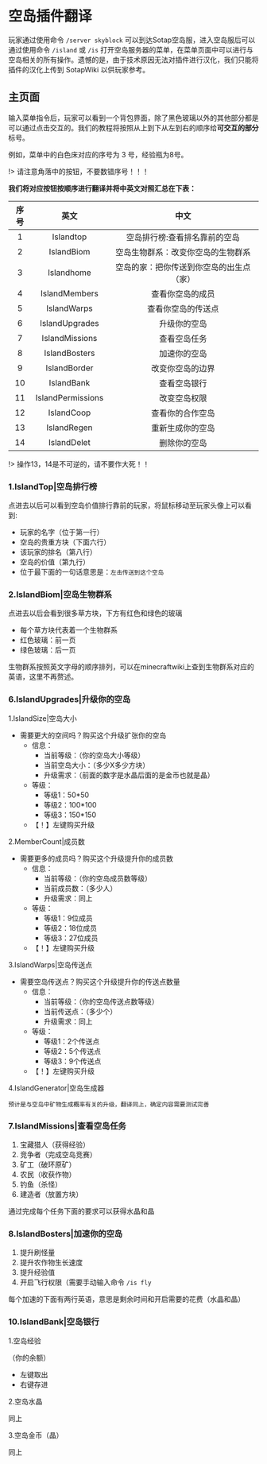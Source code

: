 # 空岛插件翻译

玩家通过使用命令 `/server skyblock` 可以到达Sotap空岛服，进入空岛服后可以通过使用命令 `/island` 或 `/is` 打开空岛服务器的菜单，在菜单页面中可以进行与空岛相关的所有操作。遗憾的是，由于技术原因无法对插件进行汉化，我们只能将插件的汉化上传到 SotapWiki 以供玩家参考。

## 主页面
输入菜单指令后，玩家可以看到一个背包界面，除了黑色玻璃以外的其他部分都是可以通过点击交互的。我们的教程将按照从上到下从左到右的顺序给**可交互的部分**标号。

例如，菜单中的白色床对应的序号为 3 号，经验瓶为8号。

!> 请注意角落中的按钮，不要数错序号！！！

**我们将对应按钮按顺序进行翻译并将中英文对照汇总在下表：**

|序号|英文|中文|
|:-:|:-:|:-:|
|1|Islandtop|空岛排行榜:查看排名靠前的空岛|
|2|IslandBiom|空岛生物群系：改变你空岛的生物群系|
|3|Islandhome|空岛的家：把你传送到你空岛的出生点（家）|
|4|IslandMembers|查看你空岛的成员|
|5|IslandWarps|查看你空岛的传送点|
|6|IslandUpgrades|升级你的空岛|
|7|IslandMissions|查看空岛任务|
|8|IslandBosters|加速你的空岛|
|9|IslandBorder|改变你空岛的边界|
|10|IslandBank|查看空岛银行|
|11|IslandPermissions|改变空岛权限|
|12|IslandCoop|查看你的合作空岛|
|13|IslandRegen|重新生成你的空岛|
|14|IslandDelet|删除你的空岛|

!> 操作13，14是不可逆的，请不要作大死！！

### 1.IslandTop|空岛排行榜
点进去以后可以看到空岛价值排行靠前的玩家，将鼠标移动至玩家头像上可以看到:

- 玩家的名字（位于第一行）
- 空岛的贵重方块（下面六行）
- 该玩家的排名（第八行）
- 空岛的价值（第九行）
- 位于最下面的一句话意思是：`左击传送到这个空岛`

### 2.IslandBiom|空岛生物群系
点进去以后会看到很多草方块，下方有红色和绿色的玻璃

- 每个草方块代表着一个生物群系
- 红色玻璃：前一页
- 绿色玻璃：后一页

生物群系按照英文字母的顺序排列，可以在minecraftwiki上查到生物群系对应的英语，这里不再赘述。

### 6.IslandUpgrades|升级你的空岛
1.IslandSize|空岛大小
- 需要更大的空间吗？购买这个升级扩张你的空岛
    - 信息：
        - 当前等级：（你的空岛大小等级）
        - 当前空岛大小：（多少X多少方块）
        - 升级需求：（前面的数字是水晶后面的是金币也就是晶）
    - 等级：
        - 等级1：50*50
        - 等级2：100*100
        - 等级3：150*150
    - 【！】左键购买升级

2.MemberCount|成员数
- 需要更多的成员吗？购买这个升级提升你的成员数
    - 信息：
        - 当前等级：（你的空岛成员数等级）
        - 当前成员数：（多少人）
        - 升级需求：同上
    - 等级：
        - 等级1：9位成员
        - 等级2：18位成员
        - 等级3：27位成员
    - 【！】左键购买升级

3.IslandWarps|空岛传送点
- 需要空岛传送点？购买这个升级提升你的传送点数量
    - 信息：
        - 当前等级：（你的空岛传送点数等级）
        - 当前传送点：（多少个）
        - 升级需求：同上
    - 等级：
        - 等级1：2个传送点
        - 等级2：5个传送点
        - 等级3：9个传送点
    - 【！】左键购买升级

4.IslandGenerator|空岛生成器

    预计是与空岛中矿物生成概率有关的升级，翻译同上，确定内容需要测试完善
    
### 7.IslandMissions|查看空岛任务
1. 宝藏猎人（获得经验）
2. 竞争者（完成空岛竞赛）
3. 矿工（破环原矿）
4. 农民（收获作物）
5. 钓鱼（杀怪）
6. 建造者（放置方块）

通过完成每个任务下面的要求可以获得水晶和晶

### 8.IslandBosters|加速你的空岛
1. 提升刷怪量
2. 提升农作物生长速度
3. 提升经验值
4. 开启飞行权限（需要手动输入命令 `/is fly`

每个加速的下面有两行英语，意思是剩余时间和开启需要的花费（水晶和晶）

### 10.IslandBank|空岛银行
1.空岛经验

（你的余额）
- 左键取出
- 右键存进

2.空岛水晶

同上

3.空岛金币（晶）

同上
